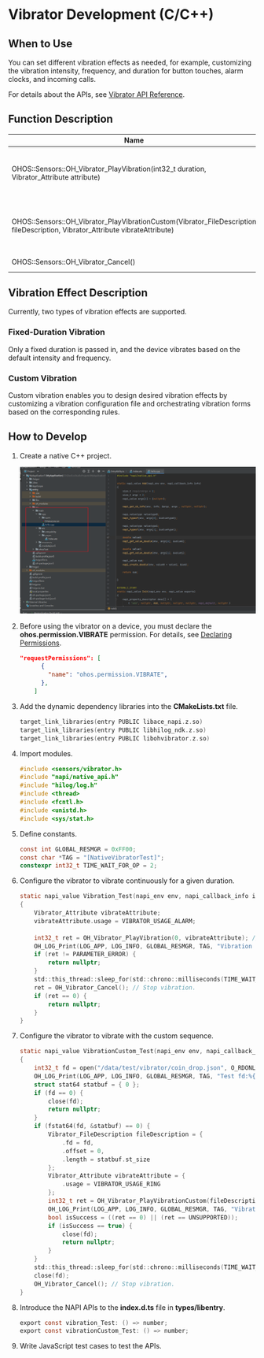 # Vibrator Development (C/C++)


## When to Use

You can set different vibration effects as needed, for example, customizing the vibration intensity, frequency, and duration for button touches, alarm clocks, and incoming calls.

For details about the APIs, see [Vibrator API Reference](../../reference/apis-sensor-service-kit/vibrator_8h.md).


## Function Description

| Name                                                        | Description                          |
| ------------------------------------------------------------ | ------------------------------ |
| OHOS::Sensors::OH_Vibrator_PlayVibration(int32_t duration, Vibrator_Attribute attribute) | Configures the vibrator to vibrate continuously for a given duration.|
| OHOS::Sensors::OH_Vibrator_PlayVibrationCustom(Vibrator_FileDescription fileDescription, Vibrator_Attribute vibrateAttribute) | Configures the vibrator to vibrate with the custom sequence.          |
| OHOS::Sensors::OH_Vibrator_Cancel()                          | Stops the vibration.                |

## Vibration Effect Description

Currently, two types of vibration effects are supported.

### Fixed-Duration Vibration

Only a fixed duration is passed in, and the device vibrates based on the default intensity and frequency.

### Custom Vibration

Custom vibration enables you to design desired vibration effects by customizing a vibration configuration file and orchestrating vibration forms based on the corresponding rules.


## How to Develop

1. Create a native C++ project.

   ![Create a project](figures/004.png)

2. Before using the vibrator on a device, you must declare the **ohos.permission.VIBRATE** permission. For details, see [Declaring Permissions](../../security/AccessToken/declare-permissions.md).

   ```json
   "requestPermissions": [
         {
           "name": "ohos.permission.VIBRATE",
         },
       ]
   ```

3. Add the dynamic dependency libraries into the **CMakeLists.txt** file.

   ```c
   target_link_libraries(entry PUBLIC libace_napi.z.so)
   target_link_libraries(entry PUBLIC libhilog_ndk.z.so)
   target_link_libraries(entry PUBLIC libohvibrator.z.so)
   ```

4. Import modules.

   ```c
   #include <sensors/vibrator.h>
   #include "napi/native_api.h"
   #include "hilog/log.h"
   #include <thread>
   #include <fcntl.h>
   #include <unistd.h>
   #include <sys/stat.h>
   ```

5. Define constants.

   ```c
   const int GLOBAL_RESMGR = 0xFF00;
   const char *TAG = "[NativeVibratorTest]";
   constexpr int32_t TIME_WAIT_FOR_OP = 2;
   ```

6. Configure the vibrator to vibrate continuously for a given duration.

   ```c
   static napi_value Vibration_Test(napi_env env, napi_callback_info info)
   {
       Vibrator_Attribute vibrateAttribute;
       vibrateAttribute.usage = VIBRATOR_USAGE_ALARM;
   
       int32_t ret = OH_Vibrator_PlayVibration(0, vibrateAttribute); // Configure the vibrator to vibrate continuously for a given duration.
       OH_LOG_Print(LOG_APP, LOG_INFO, GLOBAL_RESMGR, TAG, "Vibration successful");
       if (ret != PARAMETER_ERROR) {
           return nullptr;
       }
       std::this_thread::sleep_for(std::chrono::milliseconds(TIME_WAIT_FOR_OP));
       ret = OH_Vibrator_Cancel(); // Stop vibration.
       if (ret == 0) {
           return nullptr;
       }
   }
   ```

8. Configure the vibrator to vibrate with the custom sequence.

   ```c
   static napi_value VibrationCustom_Test(napi_env env, napi_callback_info info)
   {
       int32_t fd = open("/data/test/vibrator/coin_drop.json", O_RDONLY);
       OH_LOG_Print(LOG_APP, LOG_INFO, GLOBAL_RESMGR, TAG, "Test fd:%{public}d", fd);
       struct stat64 statbuf = { 0 };
       if (fd == 0) {
           close(fd);
           return nullptr;
       }
       if (fstat64(fd, &statbuf) == 0) {
           Vibrator_FileDescription fileDescription = {
               .fd = fd,
               .offset = 0,
               .length = statbuf.st_size
           };
           Vibrator_Attribute vibrateAttribute = {
               .usage = VIBRATOR_USAGE_RING
           };
           int32_t ret = OH_Vibrator_PlayVibrationCustom(fileDescription, vibrateAttribute); // Configure the vibrator to vibrate with the custom sequence.
           OH_LOG_Print(LOG_APP, LOG_INFO, GLOBAL_RESMGR, TAG, "Vibratecustom successful");
           bool isSuccess = ((ret == 0) || (ret == UNSUPPORTED));
           if (isSuccess == true) {
               close(fd);
               return nullptr;
           }
       }
       std::this_thread::sleep_for(std::chrono::milliseconds(TIME_WAIT_FOR_OP));
       close(fd);
       OH_Vibrator_Cancel(); // Stop vibration.
   }
   ```
   
8. Introduce the NAPI APIs to the **index.d.ts** file in **types/libentry**.

   ```c
   export const vibration_Test: () => number;
   export const vibrationCustom_Test: () => number;
   ```

9. Write JavaScript test cases to test the APIs.

